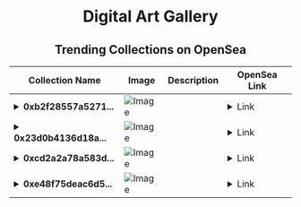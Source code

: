 <div align="center">

# Digital Art Gallery

## Trending Collections on OpenSea

| Collection Name                       | Image                                                                                     | Description                       | OpenSea Link                                                                                          |
|---------------------------------------|-------------------------------------------------------------------------------------------|-----------------------------------|--------------------------------------------------------------------------------------------------------|
| **<details><summary>0xb2f28557a5271...</summary>0xb2f28557a5271c8515d5082e9a4d36fde7fa8cf3</details>** | ![Image](https://i2.seadn.io/optimism/0x2b4af402b907327489273847f7ee3b7c9a3b1187/9ae436df9b76bc38bc7163286d56c5/509ae436df9b76bc38bc7163286d56c5.png?w=200&auto=format) |  | <details><summary>Link</summary>[0xb2f28557a5271c8515d5082e9a4d36fde7fa8cf3](https://opensea.io/collection/0xb2f28557a5271c8515d5082e9a4d36fde7fa8cf3)</details> |
| **<details><summary>0x23d0b4136d18a...</summary>0x23d0b4136d18ab4e09fcdf3d0a08b1f91fa4e12f</details>** | ![Image](https://i2.seadn.io/optimism/0x2b4af402b907327489273847f7ee3b7c9a3b1187/9ae436df9b76bc38bc7163286d56c5/509ae436df9b76bc38bc7163286d56c5.png?w=200&auto=format) |  | <details><summary>Link</summary>[0x23d0b4136d18ab4e09fcdf3d0a08b1f91fa4e12f](https://opensea.io/collection/0x23d0b4136d18ab4e09fcdf3d0a08b1f91fa4e12f)</details> |
| **<details><summary>0xcd2a2a78a583d...</summary>0xcd2a2a78a583d0d663fd0beba35e440566b919a0</details>** | ![Image](https://i2.seadn.io/optimism/0x2b4af402b907327489273847f7ee3b7c9a3b1187/9ae436df9b76bc38bc7163286d56c5/509ae436df9b76bc38bc7163286d56c5.png?w=200&auto=format) |  | <details><summary>Link</summary>[0xcd2a2a78a583d0d663fd0beba35e440566b919a0](https://opensea.io/collection/0xcd2a2a78a583d0d663fd0beba35e440566b919a0)</details> |
| **<details><summary>0xe48f75deac6d5...</summary>0xe48f75deac6d52a8f94b7afc630720a19ec82e74</details>** | ![Image](https://i2.seadn.io/optimism/0x2b4af402b907327489273847f7ee3b7c9a3b1187/9ae436df9b76bc38bc7163286d56c5/509ae436df9b76bc38bc7163286d56c5.png?w=200&auto=format) |  | <details><summary>Link</summary>[0xe48f75deac6d52a8f94b7afc630720a19ec82e74](https://opensea.io/collection/0xe48f75deac6d52a8f94b7afc630720a19ec82e74)</details> |

</div>